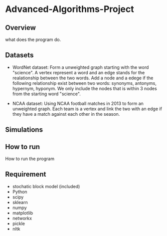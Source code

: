 # Advanced-Algorithms-Project

## Overview
what does the program do.

## Datasets

* WordNet dataset: Form a unweighted graph starting with the word "science". A vertex represent a word and an edge stands for the realationship between the two words. Add a node and a edege if the following relationship exist between two words: synonyms, antonyms, hypernym, hyponym. We only include the nodes that is within 3 nodes from the starting word "science".

* NCAA dataset: Using NCAA football matches in 2013 to form an unweighted graph. Each team is a vertex and link the two with an edge if they have a match against each other in the season.

## Simulations

## How to run
How to run the program

## Requirement

* stochatic block model (included)
* Python
* scipy
* sklearn
* numpy
* matplotlib
* networkx
* pickle
* nltk
